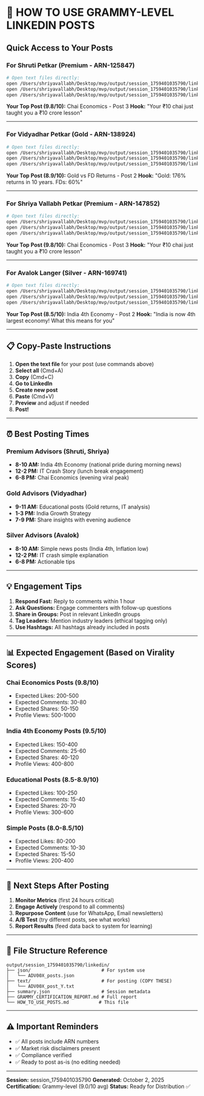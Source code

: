 # 📖 HOW TO USE GRAMMY-LEVEL LINKEDIN POSTS

## Quick Access to Your Posts

### For Shruti Petkar (Premium - ARN-125847)
```bash
# Open text files directly:
open /Users/shriyavallabh/Desktop/mvp/output/session_1759401035790/linkedin/text/ADV001_post_1.txt
open /Users/shriyavallabh/Desktop/mvp/output/session_1759401035790/linkedin/text/ADV001_post_2.txt
open /Users/shriyavallabh/Desktop/mvp/output/session_1759401035790/linkedin/text/ADV001_post_3.txt
```

**Your Top Post (9.8/10):** Chai Economics - Post 3
**Hook:** "Your ₹10 chai just taught you a ₹10 crore lesson"

---

### For Vidyadhar Petkar (Gold - ARN-138924)
```bash
# Open text files directly:
open /Users/shriyavallabh/Desktop/mvp/output/session_1759401035790/linkedin/text/ADV002_post_1.txt
open /Users/shriyavallabh/Desktop/mvp/output/session_1759401035790/linkedin/text/ADV002_post_2.txt
open /Users/shriyavallabh/Desktop/mvp/output/session_1759401035790/linkedin/text/ADV002_post_3.txt
```

**Your Top Post (8.9/10):** Gold vs FD Returns - Post 2
**Hook:** "Gold: 176% returns in 10 years. FDs: 60%"

---

### For Shriya Vallabh Petkar (Premium - ARN-147852)
```bash
# Open text files directly:
open /Users/shriyavallabh/Desktop/mvp/output/session_1759401035790/linkedin/text/ADV003_post_1.txt
open /Users/shriyavallabh/Desktop/mvp/output/session_1759401035790/linkedin/text/ADV003_post_2.txt
open /Users/shriyavallabh/Desktop/mvp/output/session_1759401035790/linkedin/text/ADV003_post_3.txt
```

**Your Top Post (9.8/10):** Chai Economics - Post 3
**Hook:** "Your ₹10 chai just taught you a ₹10 crore lesson"

---

### For Avalok Langer (Silver - ARN-169741)
```bash
# Open text files directly:
open /Users/shriyavallabh/Desktop/mvp/output/session_1759401035790/linkedin/text/ADV004_post_1.txt
open /Users/shriyavallabh/Desktop/mvp/output/session_1759401035790/linkedin/text/ADV004_post_2.txt
open /Users/shriyavallabh/Desktop/mvp/output/session_1759401035790/linkedin/text/ADV004_post_3.txt
```

**Your Top Post (8.5/10):** India 4th Economy - Post 2
**Hook:** "India is now 4th largest economy! What this means for you"

---

## 📋 Copy-Paste Instructions

1. **Open the text file** for your post (use commands above)
2. **Select all** (Cmd+A)
3. **Copy** (Cmd+C)
4. **Go to LinkedIn**
5. **Create new post**
6. **Paste** (Cmd+V)
7. **Preview** and adjust if needed
8. **Post!**

---

## ⏰ Best Posting Times

### Premium Advisors (Shruti, Shriya)
- **8-10 AM:** India 4th Economy (national pride during morning news)
- **12-2 PM:** IT Crash Story (lunch break engagement)
- **6-8 PM:** Chai Economics (evening viral peak)

### Gold Advisors (Vidyadhar)
- **9-11 AM:** Educational posts (Gold returns, IT analysis)
- **1-3 PM:** India Growth Strategy
- **7-9 PM:** Share insights with evening audience

### Silver Advisors (Avalok)
- **8-10 AM:** Simple news posts (India 4th, Inflation low)
- **12-2 PM:** IT crash simple explanation
- **6-8 PM:** Actionable tips

---

## 💡 Engagement Tips

1. **Respond Fast:** Reply to comments within 1 hour
2. **Ask Questions:** Engage commenters with follow-up questions
3. **Share in Groups:** Post in relevant LinkedIn groups
4. **Tag Leaders:** Mention industry leaders (ethical tagging only)
5. **Use Hashtags:** All hashtags already included in posts

---

## 📊 Expected Engagement (Based on Virality Scores)

### Chai Economics Posts (9.8/10)
- Expected Likes: 200-500
- Expected Comments: 30-80
- Expected Shares: 50-150
- Profile Views: 500-1000

### India 4th Economy Posts (9.5/10)
- Expected Likes: 150-400
- Expected Comments: 25-60
- Expected Shares: 40-120
- Profile Views: 400-800

### Educational Posts (8.5-8.9/10)
- Expected Likes: 100-250
- Expected Comments: 15-40
- Expected Shares: 20-70
- Profile Views: 300-600

### Simple Posts (8.0-8.5/10)
- Expected Likes: 80-200
- Expected Comments: 10-30
- Expected Shares: 15-50
- Profile Views: 200-400

---

## 🚀 Next Steps After Posting

1. **Monitor Metrics** (first 24 hours critical)
2. **Engage Actively** (respond to all comments)
3. **Repurpose Content** (use for WhatsApp, Email newsletters)
4. **A/B Test** (try different posts, see what works)
5. **Report Results** (feed data back to system for learning)

---

## 📁 File Structure Reference

```
output/session_1759401035790/linkedin/
├── json/                          # For system use
│   └── ADV00X_posts.json
├── text/                          # For posting (COPY THESE)
│   └── ADV00X_post_Y.txt
├── summary.json                   # Session metadata
├── GRAMMY_CERTIFICATION_REPORT.md # Full report
└── HOW_TO_USE_POSTS.md           # This file
```

---

## ⚠️ Important Reminders

- ✅ All posts include ARN numbers
- ✅ Market risk disclaimers present
- ✅ Compliance verified
- ✅ Ready to post as-is (no editing needed)

---

**Session:** session_1759401035790
**Generated:** October 2, 2025
**Certification:** Grammy-level (9.0/10 avg)
**Status:** Ready for Distribution ✅

